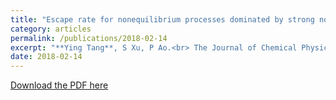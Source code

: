 ```yaml
---
title: "Escape rate for nonequilibrium processes dominated by strong nondetailed balance force"
category: articles
permalink: /publications/2018-02-14
excerpt: "**Ying Tang**, S Xu, P Ao.<br> The Journal of Chemical Physics 148 (6)"
date: 2018-02-14
---
```


[Download the PDF here](https://github.com/jamestang23/jamestang23.github.io/blob/master/4.pdf)
